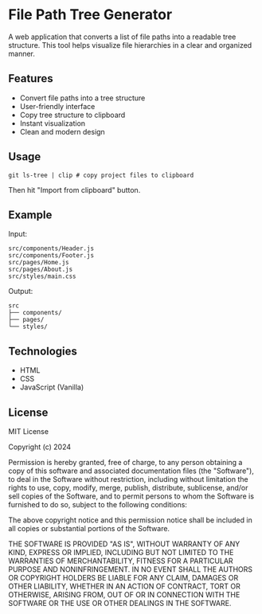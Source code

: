 # File Path Tree Generator

A web application that converts a list of file paths into a readable tree structure. This tool helps visualize file hierarchies in a clear and organized manner.

## Features

- Convert file paths into a tree structure
- User-friendly interface
- Copy tree structure to clipboard
- Instant visualization
- Clean and modern design

## Usage

```
git ls-tree | clip # copy project files to clipboard
```

Then hit "Import from clipboard" button.

## Example

Input:
```
src/components/Header.js
src/components/Footer.js
src/pages/Home.js
src/pages/About.js
src/styles/main.css
```

Output:
```
src
├── components/
├── pages/
└── styles/
```

## Technologies

- HTML
- CSS
- JavaScript (Vanilla)

## License

MIT License

Copyright (c) 2024

Permission is hereby granted, free of charge, to any person obtaining a copy
of this software and associated documentation files (the "Software"), to deal
in the Software without restriction, including without limitation the rights
to use, copy, modify, merge, publish, distribute, sublicense, and/or sell
copies of the Software, and to permit persons to whom the Software is
furnished to do so, subject to the following conditions:

The above copyright notice and this permission notice shall be included in all
copies or substantial portions of the Software.

THE SOFTWARE IS PROVIDED "AS IS", WITHOUT WARRANTY OF ANY KIND, EXPRESS OR
IMPLIED, INCLUDING BUT NOT LIMITED TO THE WARRANTIES OF MERCHANTABILITY,
FITNESS FOR A PARTICULAR PURPOSE AND NONINFRINGEMENT. IN NO EVENT SHALL THE
AUTHORS OR COPYRIGHT HOLDERS BE LIABLE FOR ANY CLAIM, DAMAGES OR OTHER
LIABILITY, WHETHER IN AN ACTION OF CONTRACT, TORT OR OTHERWISE, ARISING FROM,
OUT OF OR IN CONNECTION WITH THE SOFTWARE OR THE USE OR OTHER DEALINGS IN THE
SOFTWARE. 